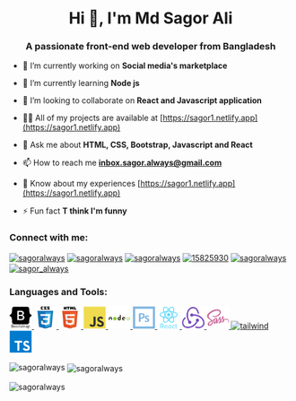 <h1 align="center">Hi 👋, I'm Md Sagor Ali</h1>
<h3 align="center">A passionate front-end web developer from Bangladesh</h3>



- 🔭 I’m currently working on **Social media's marketplace**

- 🌱 I’m currently learning **Node js**

- 👯 I’m looking to collaborate on **React and Javascript application**

- 👨‍💻 All of my projects are available at [https://sagor1.netlify.app](https://sagor1.netlify.app)

- 💬 Ask me about **HTML, CSS, Bootstrap, Javascript and React**

- 📫 How to reach me **inbox.sagor.always@gmail.com**

- 📄 Know about my experiences [https://sagor1.netlify.app](https://sagor1.netlify.app)

- ⚡ Fun fact **T think I'm funny**

<h3 align="left">Connect with me:</h3>
<p align="left">
<a href="https://codepen.io/sagoralways" target="blank"><img align="center" src="https://raw.githubusercontent.com/rahuldkjain/github-profile-readme-generator/master/src/images/icons/Social/codepen.svg" alt="sagoralways" height="30" width="40" /></a>
<a href="https://twitter.com/sagoralways" target="blank"><img align="center" src="https://raw.githubusercontent.com/rahuldkjain/github-profile-readme-generator/master/src/images/icons/Social/twitter.svg" alt="sagoralways" height="30" width="40" /></a>
<a href="https://linkedin.com/in/sagoralways" target="blank"><img align="center" src="https://raw.githubusercontent.com/rahuldkjain/github-profile-readme-generator/master/src/images/icons/Social/linked-in-alt.svg" alt="sagoralways" height="30" width="40" /></a>
<a href="https://stackoverflow.com/users/15825930" target="blank"><img align="center" src="https://raw.githubusercontent.com/rahuldkjain/github-profile-readme-generator/master/src/images/icons/Social/stack-overflow.svg" alt="15825930" height="30" width="40" /></a>
<a href="https://fb.com/sagoralways" target="blank"><img align="center" src="https://raw.githubusercontent.com/rahuldkjain/github-profile-readme-generator/master/src/images/icons/Social/facebook.svg" alt="sagoralways" height="30" width="40" /></a>
<a href="https://instagram.com/sagor_always" target="blank"><img align="center" src="https://raw.githubusercontent.com/rahuldkjain/github-profile-readme-generator/master/src/images/icons/Social/instagram.svg" alt="sagor_always" height="30" width="40" /></a>
</p>

<h3 align="left">Languages and Tools:</h3>
<p align="left"> <a href="https://getbootstrap.com" target="_blank" rel="noreferrer"> <img src="https://raw.githubusercontent.com/devicons/devicon/master/icons/bootstrap/bootstrap-plain-wordmark.svg" alt="bootstrap" width="40" height="40"/> </a> <a href="https://www.w3schools.com/css/" target="_blank" rel="noreferrer"> <img src="https://raw.githubusercontent.com/devicons/devicon/master/icons/css3/css3-original-wordmark.svg" alt="css3" width="40" height="40"/> </a> <a href="https://www.w3.org/html/" target="_blank" rel="noreferrer"> <img src="https://raw.githubusercontent.com/devicons/devicon/master/icons/html5/html5-original-wordmark.svg" alt="html5" width="40" height="40"/> </a> <a href="https://developer.mozilla.org/en-US/docs/Web/JavaScript" target="_blank" rel="noreferrer"> <img src="https://raw.githubusercontent.com/devicons/devicon/master/icons/javascript/javascript-original.svg" alt="javascript" width="40" height="40"/> </a> <a href="https://nodejs.org" target="_blank" rel="noreferrer"> <img src="https://raw.githubusercontent.com/devicons/devicon/master/icons/nodejs/nodejs-original-wordmark.svg" alt="nodejs" width="40" height="40"/> </a> <a href="https://www.photoshop.com/en" target="_blank" rel="noreferrer"> <img src="https://raw.githubusercontent.com/devicons/devicon/master/icons/photoshop/photoshop-line.svg" alt="photoshop" width="40" height="40"/> </a> <a href="https://reactjs.org/" target="_blank" rel="noreferrer"> <img src="https://raw.githubusercontent.com/devicons/devicon/master/icons/react/react-original-wordmark.svg" alt="react" width="40" height="40"/> </a> <a href="https://redux.js.org" target="_blank" rel="noreferrer"> <img src="https://raw.githubusercontent.com/devicons/devicon/master/icons/redux/redux-original.svg" alt="redux" width="40" height="40"/> </a> <a href="https://sass-lang.com" target="_blank" rel="noreferrer"> <img src="https://raw.githubusercontent.com/devicons/devicon/master/icons/sass/sass-original.svg" alt="sass" width="40" height="40"/> </a> <a href="https://tailwindcss.com/" target="_blank" rel="noreferrer"> <img src="https://www.vectorlogo.zone/logos/tailwindcss/tailwindcss-icon.svg" alt="tailwind" width="40" height="40"/> </a> <a href="https://www.typescriptlang.org/" target="_blank" rel="noreferrer"> <img src="https://raw.githubusercontent.com/devicons/devicon/master/icons/typescript/typescript-original.svg" alt="typescript" width="40" height="40"/> </a> </p>

<p><img align="left" src="https://github-readme-stats.vercel.app/api/top-langs?username=sagoralways&show_icons=true&locale=en&layout=compact" alt="sagoralways" /></p>

<p>&nbsp;<img align="center" src="https://github-readme-stats.vercel.app/api?username=sagoralways&show_icons=true&locale=en" alt="sagoralways" /></p>

<p><img align="center" src="https://github-readme-streak-stats.herokuapp.com/?user=sagoralways&" alt="sagoralways" /></p>
